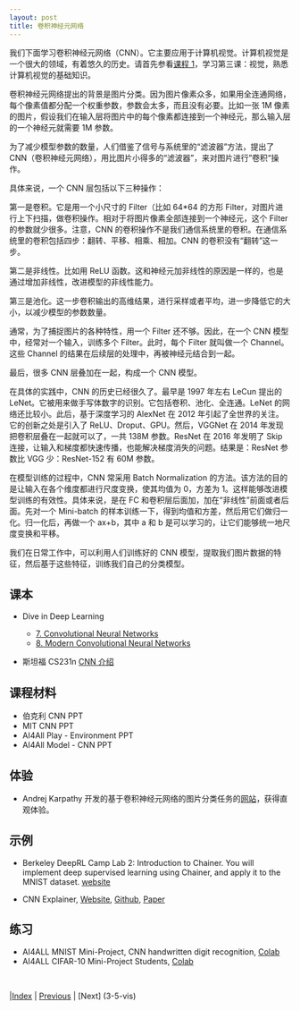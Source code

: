 ```yaml
---
layout: post
title: 卷积神经元网络
---
```


我们下面学习卷积神经元网络（CNN）。它主要应用于计算机视觉。计算机视觉是一个很大的领域，有着悠久的历史。请首先参看[课程 1](https://bjtu-netcomm.github.io/ai/ai.html)，学习第三课：视觉，熟悉计算机视觉的基础知识。

卷积神经元网络提出的背景是图片分类。因为图片像素众多，如果用全连通网络，每个像素值都分配一个权重参数，参数会太多，而且没有必要。比如一张 1M 像素的图片，假设我们在输入层将图片中的每个像素都连接到一个神经元，那么输入层的一个神经元就需要 1M 参数。

为了减少模型参数的数量，人们借鉴了信号与系统里的“滤波器”方法，提出了 CNN（卷积神经元网络），用比图片小得多的“滤波器”，来对图片进行”卷积“操作。

具体来说，一个 CNN 层包括以下三种操作：

第一是卷积。它是用一个小尺寸的 Filter（比如 64*64 的方形 Filter，对图片进行上下扫描，做卷积操作。相对于将图片像素全部连接到一个神经元，这个 Filter 的参数就少很多。注意，CNN 的卷积操作不是我们通信系统里的卷积。在通信系统里的卷积包括四步：翻转、平移、相乘、相加。CNN 的卷积没有“翻转”这一步。

第二是非线性。比如用 ReLU 函数。这和神经元加非线性的原因是一样的，也是通过增加非线性，改进模型的非线性能力。

第三是池化。这一步卷积输出的高维结果，进行采样或者平均，进一步降低它的大小，以减少模型的参数数量。

通常，为了捕捉图片的各种特性，用一个 Filter 还不够。因此，在一个 CNN 模型中，经常对一个输入，训练多个 Filter。此时，每个 Filter 就叫做一个 Channel。这些 Channel 的结果在后续层的处理中，再被神经元结合到一起。

最后，很多 CNN 层叠加在一起，构成一个 CNN 模型。

在具体的实践中，CNN 的历史已经很久了。最早是 1997 年左右 LeCun 提出的 LeNet。它被用来做手写体数字的识别。它包括卷积、池化、全连通。LeNet 的网络还比较小。此后，基于深度学习的 AlexNet 在 2012 年引起了全世界的关注。它的创新之处是引入了 ReLU、Droput、GPU。然后，VGGNet 在 2014 年发现把卷积层叠在一起就可以了，一共 138M 参数。ResNet 在 2016 年发明了 Skip 连接，让输入和梯度都快速传播，也能解决梯度消失的问题。结果是：ResNet 参数比 VGG 少：ResNet-152 有 60M 参数。

在模型训练的过程中，CNN 常采用 Batch Normalization 的方法。该方法的目的是让输入在各个维度都进行尺度变换，使其均值为 0，方差为 1。这样能够改进模型训练的有效性。具体来说，是在 FC 和卷积层后面加，加在“非线性”前面或者后面。先对一个 Mini-batch 的样本训练一下，得到均值和方差，然后用它们做归一化。归一化后，再做一个 ax+b，其中 a 和 b 是可以学习的，让它们能够统一地尺度变换和平移。

我们在日常工作中，可以利用人们训练好的 CNN 模型，提取我们图片数据的特征，然后基于这些特征，训练我们自己的分类模型。

## 课本

- Dive in Deep Learning
  - [7. Convolutional Neural Networks](https://d2l.ai/chapter_convolutional-neural-networks/index.html)
  - [8. Modern Convolutional Neural Networks](https://d2l.ai/chapter_convolutional-modern/index.html)

- 斯坦福 CS231n [CNN 介绍](https://cs231n.github.io/convolutional-networks/)

## 课程材料

- 伯克利 CNN PPT
- MIT CNN PPT
- AI4All Play - Environment PPT
- AI4All Model - CNN PPT

## 体验

- Andrej Karpathy 开发的基于卷积神经元网络的图片分类任务的[网站](https://cs.stanford.edu/people/karpathy/convnetjs/demo/mnist.html)，获得直观体验。

## 示例

- Berkeley DeepRL Camp Lab 2: Introduction to Chainer. You will implement deep supervised learning using Chainer, and apply it to the MNIST dataset. [website](https://sites.google.com/view/deep-rl-bootcamp/labs)

- CNN Explainer, [Website](https://poloclub.github.io/cnn-explainer/), [Github](https://github.com/poloclub/cnn-explainer), [Paper](https://arxiv.org/abs/2004.15004)

## 练习

- AI4ALL MNIST Mini-Project, CNN handwritten digit recognition, [Colab](https://colab.research.google.com/drive/1iTn-955vrJ9Ezd-p99Ba-niIjwx_Ap10#scrollTo=G1O50g42BalH)
- AI4ALL CIFAR-10 Mini-Project Students, [Colab](https://colab.research.google.com/drive/1KTQQxkj37_2dydQee4uI4j-kEPl1WKOp)

<br/>

|[Index](./) | [Previous](1-5-train) | [Next] (3-5-vis)
